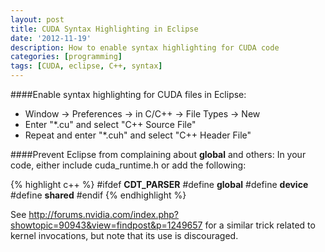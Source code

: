```yaml
---
layout: post
title: CUDA Syntax Highlighting in Eclipse
date: '2012-11-19'
description: How to enable syntax highlighting for CUDA code
categories: [programming]
tags: [CUDA, eclipse, C++, syntax]
---
```


####Enable syntax highlighting for CUDA files in Eclipse:

* Window -> Preferences -> in C/C++ -> File Types -> New
* Enter "*.cu" and select "C++ Source File"
* Repeat and enter "*.cuh" and select "C++ Header File" 

####Prevent Eclipse from complaining about __global__ and others: In your code, either include cuda_runtime.h or add the following:

{% highlight c++ %}
 #ifdef __CDT_PARSER__
 #define __global__
 #define __device__
 #define __shared__
 #endif
{% endhighlight %}

See http://forums.nvidia.com/index.php?showtopic=90943&view=findpost&p=1249657 for a similar trick related to kernel invocations, but note that its use is discouraged. 
